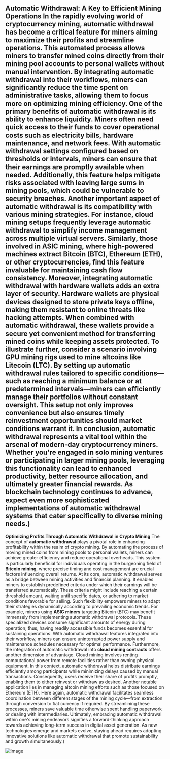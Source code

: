 **Automatic Withdrawal: A Key to Efficient Mining Operations**
In the rapidly evolving world of cryptocurrency mining, **automatic withdrawal** has become a critical feature for miners aiming to maximize their profits and streamline operations. This automated process allows miners to transfer mined coins directly from their mining pool accounts to personal wallets without manual intervention. By integrating automatic withdrawal into their workflows, miners can significantly reduce the time spent on administrative tasks, allowing them to focus more on optimizing mining efficiency.
One of the primary benefits of automatic withdrawal is its ability to enhance liquidity. Miners often need quick access to their funds to cover operational costs such as electricity bills, hardware maintenance, and network fees. With automatic withdrawal settings configured based on thresholds or intervals, miners can ensure that their earnings are promptly available when needed. Additionally, this feature helps mitigate risks associated with leaving large sums in mining pools, which could be vulnerable to security breaches.
Another important aspect of automatic withdrawal is its compatibility with various mining strategies. For instance, **cloud mining** setups frequently leverage automatic withdrawal to simplify income management across multiple virtual servers. Similarly, those involved in **ASIC mining**, where high-powered machines extract Bitcoin (BTC), Ethereum (ETH), or other cryptocurrencies, find this feature invaluable for maintaining cash flow consistency.
Moreover, integrating automatic withdrawal with **hardware wallets** adds an extra layer of security. Hardware wallets are physical devices designed to store private keys offline, making them resistant to online threats like hacking attempts. When combined with automatic withdrawal, these wallets provide a secure yet convenient method for transferring mined coins while keeping assets protected.
To illustrate further, consider a scenario involving **GPU mining rigs** used to mine altcoins like Litecoin (LTC). By setting up automatic withdrawal rules tailored to specific conditions—such as reaching a minimum balance or at predetermined intervals—miners can efficiently manage their portfolios without constant oversight. This setup not only improves convenience but also ensures timely reinvestment opportunities should market conditions warrant it.
In conclusion, **automatic withdrawal** represents a vital tool within the arsenal of modern-day cryptocurrency miners. Whether you're engaged in solo mining ventures or participating in larger mining pools, leveraging this functionality can lead to enhanced productivity, better resource allocation, and ultimately greater financial rewards. As blockchain technology continues to advance, expect even more sophisticated implementations of automatic withdrawal systems that cater specifically to diverse mining needs.)
---
**Optimizing Profits Through Automatic Withdrawal in Crypto Mining**
The concept of **automatic withdrawal** plays a pivotal role in enhancing profitability within the realm of crypto mining. By automating the process of moving mined coins from mining pools to personal wallets, miners can achieve greater efficiency and reduce operational overheads. This system is particularly beneficial for individuals operating in the burgeoning field of **Bitcoin mining**, where precise timing and cost management are crucial factors influencing overall returns.
At its core, automatic withdrawal serves as a bridge between mining activities and financial planning. It enables miners to establish predefined criteria under which their earnings will be transferred automatically. These criteria might include reaching a certain threshold amount, waiting until specific dates, or adhering to market conditions favorable for selling. Such flexibility empowers miners to adapt their strategies dynamically according to prevailing economic trends.
For example, miners using **ASIC miners** targeting Bitcoin (BTC) may benefit immensely from implementing automatic withdrawal protocols. These specialized devices consume significant amounts of energy during operation; thus, having readily accessible funds becomes essential for sustaining operations. With automatic withdrawal features integrated into their workflow, miners can ensure uninterrupted power supply and maintenance schedules necessary for optimal performance.
Furthermore, the integration of automatic withdrawal into **cloud mining contracts** offers another dimension of advantage. Cloud mining involves renting computational power from remote facilities rather than owning physical equipment. In this context, automatic withdrawal helps distribute earnings efficiently among participants while minimizing delays caused by manual transactions. Consequently, users receive their share of profits promptly, enabling them to either reinvest or withdraw as desired.
Another notable application lies in managing altcoin mining efforts such as those focused on Ethereum (ETH). Here again, automatic withdrawal facilitates seamless coordination between different stages of the mining cycle—from extraction through conversion to fiat currency if required. By streamlining these processes, miners save valuable time otherwise spent handling paperwork or dealing with intermediaries.
Ultimately, embracing automatic withdrawal within one's mining endeavors signifies a forward-thinking approach towards achieving long-term success in digital asset generation. As new technologies emerge and markets evolve, staying ahead requires adopting innovative solutions like automatic withdrawal that promote sustainability and growth simultaneously.)

![Image](https://github.com/user-attachments/assets/d7419ec9-dc67-403f-bf28-8faea5f1f74f)

